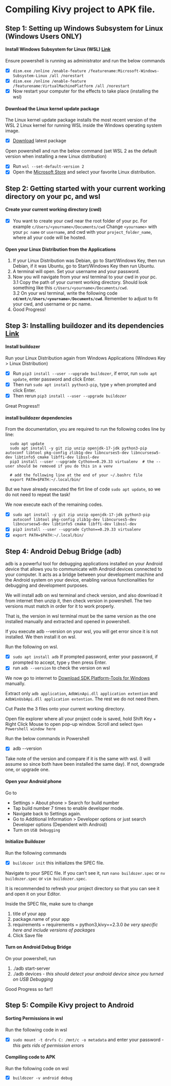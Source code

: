 # Compiling Kivy project to APK file.

## Step 1: Setting up Windows Subsystem for Linux (Windows Users ONLY)
#### Install Windows Subsystem for Linux (WSL) [Link](https://learn.microsoft.com/en-us/windows/wsl/install-manual)
Ensure powershell is running as administrator and run the below commands
- [x] `dism.exe /online /enable-feature /featurename:Microsoft-Windows-Subsystem-Linux /all /norestart`
- [x] `dism.exe /online /enable-feature /featurename:VirtualMachinePlatform /all /norestart`
- [x] Now restart your computer for the effects to take place (installing the wsl)

#### Download the Linux kernel update package
The Linux kernel update package installs the most recent version of the WSL 2 Linux kernel for running WSL inside the Windows operating system image.
- [x] [Download](https://wslstorestorage.blob.core.windows.net/wslblob/wsl_update_x64.msi) latest package

Open powershell and run the below command (set WSL 2 as the default version when installing a new Linux distribution)
- [x] Run `wsl --set-default-version 2`
- [x] Open the [Microsoft Store](https://aka.ms/wslstore) and select your favorite Linux distribution.

## Step 2: Getting started with your current working directory on your pc, and wsl
#### Create your current working directory (cwd)
- [x] You want to create your cwd near the root folder of your pc. For example `c/Users/<yourname>/Documents/cwd`
Change `<yourname>` with your `pc name` or `username`, and cwd with your `project_folder_name`, where all your code will be hosted.

#### Open your Linux Distribution from the Applications
1. If your Linux Distribution was Debian, go to Start/Windows Key, then run Debian, if it was Ubuntu, go to Start/Windows Key then run Ubuntu.
2. A terminal will open. Set your username and your password.
3. Now you will navigate from your wsl terminal to your cwd in your pc.</br>
   3.1 Copy the path of your current working directory. Should look something like this `c/Users/<yourname>/Documents/cwd`.</br>
   3.2 On your wsl terminal, write the following code **`cd/mnt/c/Users/<yourname>/Documents/cwd`**. Remember to adjust to fit your cwd, and username or pc name.</br>
4. Good Progress!
## Step 3: Installing buildozer and its dependencies [Link](https://buildozer.readthedocs.io/en/latest/installation.html)
#### Install buildozer
Run your Linux Distribution again from Windows Applications (Windows Key > Linux Distribution)
- [x] Run `pip3 install --user --upgrade buildozer`, if error, run `sudo apt update`, enter password and click Enter.
- [x] Then run `sudo apt install python3-pip`, type `y` when prompted and click Enter.
- [x] Then rerun `pip3 install --user --upgrade buildozer`

Great Progress!!

#### install buildozer dependencies
From the documentation, you are required to run the following codes line by line:
      
      sudo apt update
      sudo apt install -y git zip unzip openjdk-17-jdk python3-pip autoconf libtool pkg-config zlib1g-dev libncurses5-dev libncursesw5-dev libtinfo5 cmake libffi-dev libssl-dev
      pip3 install --user --upgrade Cython==0.29.33 virtualenv  # the --user should be removed if you do this in a venv
      
      # add the following line at the end of your ~/.bashrc file
      export PATH=$PATH:~/.local/bin/

But we have already executed the firt line of code `sudo apt update`, so we do not need to repeat the task!

We now execute each of the remaining codes.
- [x] `sudo apt install -y git zip unzip openjdk-17-jdk python3-pip autoconf libtool pkg-config zlib1g-dev libncurses5-dev libncursesw5-dev libtinfo5 cmake libffi-dev libssl-dev`
- [x] `pip3 install --user --upgrade Cython==0.29.33 virtualenv`
- [x] `export PATH=$PATH:~/.local/bin/`

## Step 4: Android Debug Bridge (adb)
adb is a powerful tool for debugging applications installed on your Android device that allows you to communicate with Android devices connected to your computer. It acts as a bridge between your development machine and the Android system on your device, enabling various functionalities for debugging and development purposes.

We will install adb on wsl terminal and check version, and also download it from internet then unzip it, then check version in powershell. The two versions must match in order for it to work properly.

That is, the version in wsl terminal must be the same version as the one installed manually and extracted and opened in powershell.

If you execute adb --version on your wsl, you will get error since it is not installed. We then install it on wsl.

Run the following on wsl.
- [x] `sudo apt install adb`
If prompted password, enter your password, if prompted to accept, type `y` then press Enter.
- [x] run `adb --version` to check the version on wsl

We now go to internet to [Download SDK Platform-Tools for Windows](https://developer.android.com/tools/releases/platform-tools#downloads) manually.

Extract only `adb application`, `AdbWinApi.dll application extention` and `AdbWinUsbApi.dll application extention`. The rest we do not need them.

Cut Paste the 3 files onto your current working directory.

Open file explorer where all your project code is saved, hold Shift Key + Right Click Mouse to open pop-up window. Scroll and select `Open Powershell window here`

Run the below commands in Powershell
- [x] adb --version

Take note of the version and compare if it is the same with wsl. (I will assume so since both have been installed the same day). If not, downgrade one, or upgrade one.

#### Open your Android phone
Go to
* Settings > About phone > Search for build number
* Tap build number 7 times to enable developer mode.
* Navigate back to Settings again.
* Go to Additional Information > Developer options or just search Developer options (Dependent with Android)
* Turn on `USB Debugging`

#### Initialize Buildozer
Run the following commands
- [x] `buildozer init` this initializes the SPEC file.

Navigate to your SPEC file. If you can't see it, run `nano buildozer.spec` or `nv buildozer.spec` or `vim buildozer.spec`.

It is recommended to refresh your project directory so that you can see it and open it on your Editor.

Inside the SPEC file, make sure to change
1. title of your app
2. package.name of your app
3. requirements = requirements = python3,kivy==2.3.0 *be very specific here and include versions of packages*
4. Click Save file

#### Turn on Android Debug Bridge
On your powershell, run
1. ./adb start-server
2. ./adb devices - *this should detect your android device since you turned on USB Debugging*

Good Progress so far!!

## Step 5: Compile Kivy project to Android
#### Sorting Permissions in wsl
Run the following code in wsl
- [x] `sudo mount -t drvfs C: /mnt/c -o metadata` and enter your password - *this gets rids of permission errors*

#### Compiling code to APK
Run the following code on wsl
- [x] `buildozer -v android debug`







